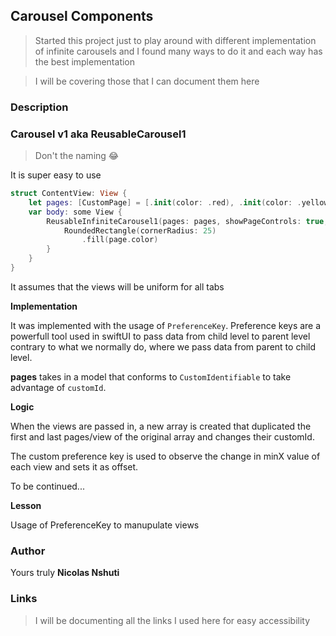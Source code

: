 ## Carousel Components

> Started this project just to play around with different implementation of infinite carousels and I found many ways to do it and each way has the best implementation

> I will be covering those that I can document them here

### Description

### Carousel v1 aka ReusableCarousel1

> Don't the naming 😂

It is super easy to use

```swift
struct ContentView: View {
    let pages: [CustomPage] = [.init(color: .red), .init(color: .yellow), .init(color: .blue), .init(color: .pink), .init(color: .orange)]
    var body: some View {
        ReusableInfiniteCarousel1(pages: pages, showPageControls: true, pageControlOffset: -20) { page in
            RoundedRectangle(cornerRadius: 25)
                .fill(page.color)
        }
    }
}
```
It assumes that the views will be uniform for all tabs

**Implementation**

It was implemented with the usage of `PreferenceKey`.
Preference keys are a powerfull tool used in swiftUI to pass data from child level to parent level contrary to what we normally do, where we pass data from parent to child level.

**pages** takes in a model that conforms to `CustomIdentifiable` to take advantage of `customId`.

**Logic**

When the views are passed in, a new array is created that duplicated the first and last pages/view of the original array and changes their customId.

The custom preference key is used to observe the change in minX value of each view and sets it as offset.

To be continued...

**Lesson**

Usage of PreferenceKey to manupulate views

### Author

Yours truly **Nicolas Nshuti**

### Links

> I will be documenting all the links I used here for easy accessibility
